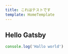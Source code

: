 ```yaml
---
title: これはテストです
template: HomeTemplate
---
```


## Hello Gatsby

```js
console.log('Hallo world')
```